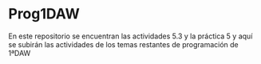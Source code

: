 # Prog1DAW
En este repositorio se encuentran las actividades 5.3 y la práctica 5 y aquí se subirán las actividades de los temas restantes de programación de 1ªDAW

